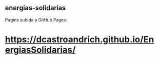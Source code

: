 ## energias-solidarias

Pagina subida a GitHub Pages:
# https://dcastroandrich.github.io/EnergiasSolidarias/
